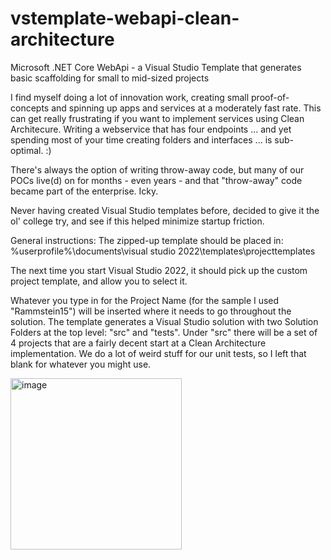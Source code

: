 # vstemplate-webapi-clean-architecture
Microsoft .NET Core WebApi - a Visual Studio Template that generates basic scaffolding for small to mid-sized projects

I find myself doing a lot of innovation work, creating small proof-of-concepts and spinning up apps and services at a moderately fast rate. 
This can get really frustrating if you want to implement services using Clean Architecure. Writing a webservice that has four endpoints ... and yet spending most of your time creating folders and interfaces ... is sub-optimal.  :)  

There's always the option of writing throw-away code, but many of our POCs live(d) on for months - even years - and that "throw-away" code became part of the enterprise. Icky.

Never having created Visual Studio templates before, decided to give it the ol' college try, and see if this helped minimize startup friction.

General instructions:
The zipped-up template should be placed in: %userprofile%\documents\visual studio 2022\templates\projecttemplates

The next time you start Visual Studio 2022, it should pick up the custom project template, and allow you to select it.

Whatever you type in for the Project Name (for the sample I used "Rammstein15") will be inserted where it needs to go throughout the solution. The template generates a Visual Studio solution with two Solution Folders at the top level: "src" and "tests".  Under "src" there will be a set of 4 projects that are a fairly decent start at a Clean Architecture implementation.  We do a lot of weird stuff for our unit tests, so I left that blank for whatever you might use.

<img width="274" alt="image" src="https://user-images.githubusercontent.com/105896248/169442074-e50c1827-9021-4b3c-b093-1634581c395e.png">
